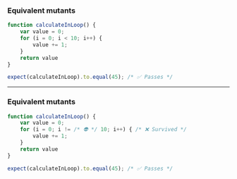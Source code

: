<!-- .slide: data-auto-animate -->

### Equivalent mutants

```js
function calculateInLoop() {
    var value = 0;
    for (i = 0; i < 10; i++) {
        value += 1;
    }
    return value
}
```

```js
expect(calculateInLoop).to.equal(45); /* ✅ Passes */
```

---

<!-- .slide: data-auto-animate -->

### Equivalent mutants

```js
function calculateInLoop() {
    var value = 0;
    for (i = 0; i != /* 👽 */ 10; i++) { /* ❌ Survived */
        value += 1;
    }
    return value
}
```

```js
expect(calculateInLoop).to.equal(45); /* ✅ Passes */
```
